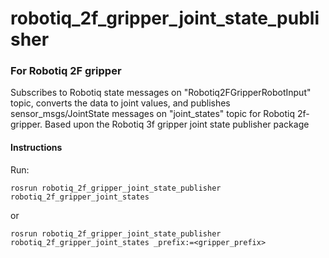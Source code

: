 # robotiq_2f_gripper_joint_state_publisher

### For Robotiq 2F gripper

Subscribes to Robotiq state messages on "Robotiq2FGripperRobotInput" topic, converts the data to joint values, and publishes sensor_msgs/JointState messages on "joint_states" topic for Robotiq 2f-gripper.
Based upon the Robotiq 3f gripper joint state publisher package

#### Instructions
Run:

`rosrun robotiq_2f_gripper_joint_state_publisher robotiq_2f_gripper_joint_states`

or

`rosrun robotiq_2f_gripper_joint_state_publisher robotiq_2f_gripper_joint_states _prefix:=<gripper_prefix>`


